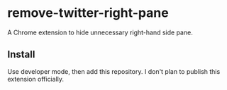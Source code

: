 # remove-twitter-right-pane

A Chrome extension to hide unnecessary right-hand side pane.

## Install

Use developer mode, then add this repository.
I don't plan to publish this extension officially.
